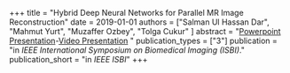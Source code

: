 +++
title = "Hybrid Deep Neural Networks for Parallel MR Image Reconstruction"
date = 2019-01-01
authors = ["Salman Ul Hassan Dar", "Mahmut Yurt", "Muzaffer Ozbey", "Tolga Cukur" ]
abstract = "[Powerpoint Presentation](https://www.google.com)-[Video Presentation](https://www.google.com) "
publication_types = ["3"]
publication = "in *IEEE International Symposium on Biomedical Imaging (ISBI)*."
publication_short = "in *IEEE ISBI*"
+++
